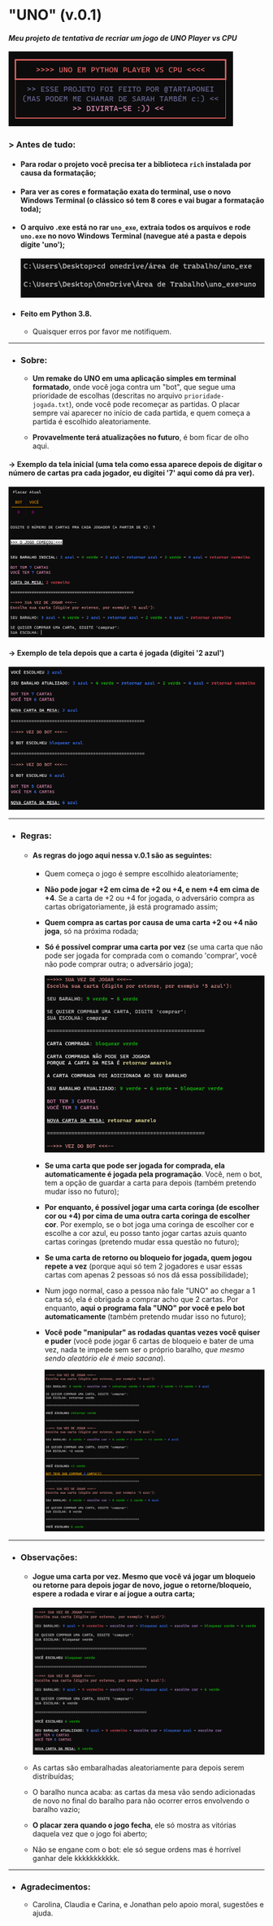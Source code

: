 # "UNO" (v.0.1)

#### _Meu projeto de tentativa de recriar um jogo de UNO Player vs CPU_



![](./img/1.png)



### > Antes de tudo:

- #### Para rodar o projeto você precisa ter a biblioteca `rich` instalada por causa da formatação;

- #### Para ver as cores e formatação exata do terminal, use o novo Windows Terminal (o clássico só tem 8 cores e vai bugar a formatação toda);

- #### O arquivo .exe está no rar `uno_exe`, extraia todos os arquivos e rode `uno.exe` no novo Windows Terminal (navegue até a pasta e depois digite 'uno');

  ![](./img/diretorio.png)

  

- #### Feito em Python 3.8.

  - Quaisquer erros por favor me notifiquem.
  
  

------



- ### Sobre:

  - **Um remake do UNO em uma aplicação simples em terminal formatado**, onde você joga contra um "bot", que segue uma prioridade de escolhas (descritas no arquivo `prioridade-jogada.txt`), onde você pode recomeçar as partidas. O placar sempre vai aparecer no início de cada partida, e quem começa a partida é escolhido aleatoriamente.

  - **Provavelmente terá atualizações no futuro**, é bom ficar de olho aqui.




#### -> Exemplo da tela inicial (uma tela como essa aparece depois de digitar o número de cartas pra cada jogador, eu digitei '7' aqui como dá pra ver).

<img src="./img/2.png" alt="Tela Inicial"  />



#### -> Exemplo de tela depois que a carta é jogada (digitei '2 azul')

<img src="./img/3.png"  />



------



- ### Regras:

  - #### As regras do jogo aqui nessa v.0.1 são as seguintes:

    - Quem começa o jogo é sempre escolhido aleatoriamente;
    
    - **Não pode jogar +2 em cima de +2 ou +4, e nem +4 em cima de +4**. Se a carta de +2 ou +4 for jogada, o adversário compra as cartas obrigatoriamente, já está programado assim;
    
    - **Quem compra as cartas por causa de uma carta +2 ou +4 não joga**, só na próxima rodada;
    
    - **Só é possível comprar uma carta por vez** (se uma carta que não pode ser jogada for comprada com o comando 'comprar', você não pode comprar outra; o adversário joga);
    
      <img src="./img/compra.png"  />
    
      
    
    - **Se uma carta que pode ser jogada for comprada, ela automaticamente é jogada pela programação**. Você, nem o bot, tem a opção de guardar a carta para depois (também pretendo mudar isso no futuro);
    
    - **Por enquanto, é possível jogar uma carta coringa (de escolher cor ou +4) por cima de uma outra carta coringa de escolher cor**. Por exemplo, se o bot joga uma coringa de escolher cor e escolhe a cor azul, eu posso tanto jogar cartas azuis quanto cartas coringas (pretendo mudar essa questão no futuro);
    
    - **Se uma carta de retorno ou bloqueio for jogada, quem jogou repete a vez** (porque aqui só tem 2 jogadores e usar essas cartas com apenas 2 pessoas só nos dá essa possibilidade);
    
    - Num jogo normal, caso a pessoa não fale "UNO" ao chegar a 1 carta só, ela é obrigada a comprar acho que 2 cartas. Por enquanto, **aqui o programa fala "UNO" por você e pelo bot automaticamente** (também pretendo mudar isso no futuro);
    
    - **Você pode "manipular" as rodadas quantas vezes você quiser e puder** (você pode jogar 6 cartas de bloqueio e bater de uma vez, nada te impede sem ser o próprio baralho, *que mesmo sendo aleatório ele é meio sacana*).
    
      ![](./img/manipulo.png)
    
      

------



- ### Observações:

  - #### **Jogue uma carta por vez**. Mesmo que você vá jogar um bloqueio ou retorne para depois jogar de novo, jogue o retorne/bloqueio, espere a rodada e virar e aí jogue a outra carta;

    ![](./img/bloqueio.png)

    

  - As cartas são embaralhadas aleatoriamente para depois serem distribuídas;
  
  - O baralho nunca acaba: as cartas da mesa vão sendo adicionadas de novo no final do baralho para não ocorrer erros envolvendo o baralho vazio;
  
  - **O placar zera quando o jogo fecha**, ele só mostra as vitórias daquela vez que o jogo foi aberto;
  
  - Não se engane com o bot: ele só segue ordens mas é horrível ganhar dele kkkkkkkkkkk.
  
    

------

- ### Agradecimentos:

  - Carolina, Claudia e Carina, e Jonathan pelo apoio moral, sugestões e ajuda.